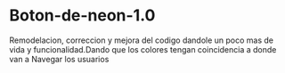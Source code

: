 # Boton-de-neon-1.0
Remodelacion, correccion y mejora del codigo dandole un poco mas de vida y funcionalidad.Dando que los colores tengan coincidencia a donde van a Navegar los usuarios
